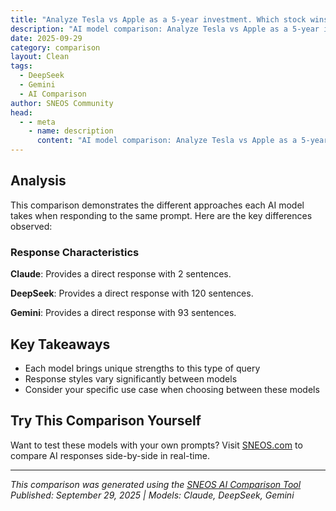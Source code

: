 ```yaml
---
title: "Analyze Tesla vs Apple as a 5-year investment. Which stock wins and why?"
description: "AI model comparison: Analyze Tesla vs Apple as a 5-year investment. Which stock wins and why?..."
date: 2025-09-29
category: comparison
layout: Clean
tags:
  - DeepSeek
  - Gemini
  - AI Comparison
author: SNEOS Community
head:
  - - meta
    - name: description
      content: "AI model comparison: Analyze Tesla vs Apple as a 5-year investment. Which stock wins and why?..."
---
```


<ChatComparison
  title="Analyze Tesla vs Apple as a 5-year investment. Which stock wins and why?"
  prompt="Analyze Tesla vs Apple as a 5-year investment. Which stock wins and why?"
  :responses='{"DeepSeek": "Of course. Here is a detailed analysis comparing Tesla and Apple as a 5-year investment.\n\n### Executive Summary\n\nWhile both are exceptional companies, **Apple is the more probable \u0022winner\u0022 for the average investor over a 5-year horizon** due to its superior defensive qualities, proven profitability, and ecosystem resilience. **Tesla offers a higher-risk, higher-reward potential** if it can successfully execute its ambitious growth plans in autonomous driving and AI.\n\nLet\u0027s break down the analysis using a structured framework.\n\n---\n\n### 1. The Core Investment Thesis for Each Company\n\n**Apple (AAPL): The Fortress of Recurring Revenue**\nApple\u0027s thesis is built on its **installed base of over 2 billion active devices** and the high-margin, recurring revenue from its Services segment (App Store, Apple Music, iCloud, etc.). It\u0027s a story of ecosystem \u0022lock-in,\u0022 brand loyalty, and financial discipline. Growth is expected from:\n* **Services:** Continued expansion and higher monetization per user.\n* **Hardware Upgrades:** The iPhone upgrade cycle and new product categories (like Vision Pro).\n* **Shareholder Returns:** Aggressive buybacks and dividends.\n\n**Tesla (TSLA): The Bet on Transformative Growth**\nTesla\u0027s thesis is not just about being a car company. It\u0027s a bet on three disruptive pillars:\n1. **Electric Vehicles (EVs):** Scaling production and maintaining leadership.\n2. **Autonomous Driving (FSD):** Achieving a software-driven, high-margin business.\n3. **Energy Storage:** Growing its solar and Megapack business.\nThe potential lies in a future where Tesla\u0027s value is derived more from high-margin software subscriptions than low-margin car manufacturing.\n\n---\n\n### 2. Comparative Analysis Table\n\n| Factor | Tesla (TSLA) | Apple (AAPL) | Winner \u0026 Why |\n| :--- | :--- | :--- | :--- |\n| **Business Model \u0026 Moat** | **Disruptive Innovator.** Moat in EV tech, battery tech, and charging network. Still proving its sustainability. | **Ecosystem Titan.** Unmatched moat through iOS ecosystem, brand loyalty, and seamless integration. Extremely durable. | **Apple.** Its moat is wider, deeper, and more defensive. It\u0027s harder to leave the Apple ecosystem than to buy a different EV. |\n| **Financial Health** | **High-Growth, Volatile.** Faces margin pressure from price wars. Cash flow is tied to aggressive capital expenditure for growth. | **Cash-Generating Powerhouse.** Consistently massive profits and the strongest balance sheet in the world. Free cash flow is legendary. | **Apple.** Superior profitability, margins, and financial stability provide a massive margin of safety. |\n| **Growth Potential** | **Explosive.** The *potential* for growth is enormous if FSD is solved, energy storage scales, and robotaxis become a reality. TAM is massive. | **Mature \u0026 Steady.** Growth is more predictable but slower. Relies on Services growth and new product cycles. TAM is large but more defined. | **Tesla.** Has a higher ceiling due to the nascent stages of its core markets. |\n| **Valuation** | **Premium \u0026 Speculative.** P/E ratio is high, pricing in near-perfect execution of its future growth plans. Vulnerable to disappointment. | **Premium but Justified.** P/E is high for its sector but supported by immense, predictable cash flows and a proven business model. | **Apple.** Offers better value for the risk. Tesla\u0027s valuation leaves little room for error. |\n| **Risk Profile** | **Very High.** Faces intense EV competition, execution risks, regulatory hurdles for FSD, and CEO (Elon Musk) concentration risk. | **Moderate.** Faces regulatory scrutiny (App Store), reliance on iPhone cycles, and geopolitical risks in its supply chain. | **Apple.** A much lower-risk profile, making it a safer long-term hold. |\n| **Catalysts (Upside)** | - Successful full rollout of FSD.\u003Cbr\u003E- Breakthrough in battery tech.\u003Cbr\u003E- Robotaxi network launch.\u003Cbr\u003E- Energy business exponential growth. | - Successful new product category (e.g., AI, Vision Pro).\u003Cbr\u003E- Stronger-than-expected Services growth.\u003Cbr\u003E- Acceleration of buybacks. | **Tesla.** Its catalysts are more transformative and could lead to a re-rating of the entire company. |\n| **Threats (Downside)** | - Prolonged EV price war crushing margins.\u003Cbr\u003E- FSD delays or failures.\u003Cbr\u003E- Increased competition eroding market share.\u003Cbr\u003E- Musk-related controversies. | - Major iPhone sales slowdown.\u003Cbr\u003E- Adverse antitrust rulings impacting Services.\u003Cbr\u003E- Failure to innovate meaningfully. | **Tesla.** Its list of existential threats is longer and more immediate. |\n\n---\n\n### 3. The 5-Year Scenarios\n\n**Tesla\u0027s Potential Paths:**\n* **Bull Case (20%\u002B Annual Return):** FSD achieves Level 4/5 autonomy, creating a multi-trillion-dollar opportunity in robotaxis and AI. Energy storage becomes a dominant player. Tesla becomes a *technology and utility company*, not just a carmaker. Stock could multiply several times.\n* **Base Case (Volatile, Single-Digit Returns):** EV growth continues but is choppy. FSD makes progress but sees limited commercial rollout. Tesla remains a leading, profitable car company with a tech premium. Stock may see periods of high growth and sharp corrections.\n* **Bear Case (Negative Returns):** EV competition intensifies, leading to a prolonged margin collapse. FSD fails to live up to the hype. Tesla is valued as a cyclical automaker, and the stock corrects significantly.\n\n**Apple\u0027s Potential Paths:**\n* **Bull Case (12-15% Annual Return):** Services growth accelerates, Vision Pro spawns a new computing platform, and AI is seamlessly integrated into its products, driving a new upgrade super-cycle. Consistent buybacks boost EPS.\n* **Base Case (8-10% Annual Return):** Steady execution continues. The iPhone base grows slowly, Services revenue compounds, and buybacks provide a stable floor and gradual appreciation. It tracks the market or slightly outperforms.\n* **Bear Case (Flat to Slightly Negative Returns):** iPhone sales stagnate, antitrust actions break the ecosystem moat, and innovation stalls. It becomes a value stock rather than a growth stock.\n\n---\n\n### Final Verdict: Which Stock Wins and Why?\n\n**The Winner for a 5-Year Investment: Apple (AAPL)**\n\n**Why Apple Wins:**\n\n1. **Predictability and Defense:** Over a 5-year period, economic cycles are inevitable. Apple\u0027s resilient business model, incredible brand loyalty, and fortress balance sheet make it far better equipped to weather a recession or market downturn. People prioritize their iPhones even in tough times.\n2. **Risk-Adjusted Return:** While Tesla\u0027s upside is larger, the probability of achieving its bull case is significantly lower than the probability of Apple achieving its base or bull case. Apple offers a much more favorable risk-reward profile for a 5-year horizon.\n3. **The Power of Capital Return:** Apple\u0027s commitment to returning over $100 billion annually to shareholders via buybacks and dividends creates a powerful tailwind. This consistently increases earnings per share and provides a return even if the stock price stagnates.\n4. **Proven Execution:** Apple has a decades-long track record of executing its strategy and managing its supply chain. Tesla is still proving it can manage hyper-growth while maintaining profitability amidst fierce competition.\n\n**When You Would Choose Tesla:**\n\nYou would choose Tesla if you have a **higher risk tolerance** and genuinely believe in the inevitability of its long-term vision\u2014specifically, the mass adoption of fully autonomous vehicles. If Tesla cracks the FSD code, all current analysis becomes obsolete, and it would be the undisputed winner. However, this is a binary bet with a high chance of failure or delay.\n\n**Conclusion:**\n\nFor the majority of investors seeking growth with stability, **Apple is the superior 5-year investment.** It provides exposure to a world-class innovator with a defensive moat and a predictable path to solid returns. **Tesla is a speculative growth stock that could deliver life-changing returns, but it carries a substantial risk of capital loss if its ambitious bets don\u0027t pay off within the next five years.**", "Gemini": "Okay, let\u0027s dive into a 5-year investment analysis of Tesla (TSLA) vs. Apple (AAPL). This is a complex question, and the future is uncertain, but we can analyze their current positions, growth potential, risks, and valuation to make an informed prediction.\n\n**Disclaimer:** *This is not financial advice. Past performance is not indicative of future results. Investing in the stock market involves risk, and you could lose money. Consult with a qualified financial advisor before making any investment decisions.*\n\n**Key Areas to Consider:**\n\n* **Current Market Position \u0026 Maturity:**\n * **Apple (AAPL):** A mature, established company with a massive, loyal customer base and a diverse product ecosystem (iPhone, iPad, Mac, Watch, Services). It\u0027s a cash-generating machine.\n * **Tesla (TSLA):** A high-growth company, still in a relatively early stage compared to Apple. It\u0027s the dominant player in the electric vehicle (EV) market, but faces increasing competition. It\u0027s also expanding into energy storage, solar, and potentially AI/robotics.\n\n* **Growth Potential:**\n * **Apple (AAPL):** Growth is likely to be more incremental and steady. Expansion opportunities include:\n * Further penetrating existing markets (especially in developing countries).\n * Continued growth in its Services segment (App Store, Apple Music, iCloud, etc.).\n * New product categories (e.g., AR/VR headset, potentially an Apple Car).\n * Share buybacks and dividends, which can boost shareholder returns.\n * **Tesla (TSLA):** Higher growth potential, but also higher risk. Growth opportunities include:\n * Increased EV production and sales.\n * Expansion into new markets (e.g., India, Southeast Asia).\n * Advancements in autonomous driving (Full Self-Driving - FSD).\n * Growth in energy storage (Megapack, Powerwall).\n * Development of AI and robotics.\n * Potential for disruptive innovation.\n\n* **Valuation:**\n * **Apple (AAPL):** Generally trades at a more reasonable valuation (Price-to-Earnings ratio, Price-to-Sales ratio) compared to Tesla. Its valuation reflects its stability and consistent profitability.\n * **Tesla (TSLA):** Historically traded at a very high valuation, justified by its high growth expectations. Its valuation is more sensitive to news and market sentiment. Valuation has moderated recently as growth has slowed and competition has increased.\n\n* **Competition:**\n * **Apple (AAPL):** Faces intense competition in smartphones (Samsung, Google, Xiaomi), computers (Microsoft, Dell, HP), and other consumer electronics.\n * **Tesla (TSLA):** Increasing competition in the EV market from established automakers (e.g., Ford, GM, Volkswagen) and new entrants (e.g., Rivian, Lucid, BYD). Competition in energy storage is also increasing.\n\n* **Risks:**\n * **Apple (AAPL):**\n * Dependence on the iPhone: A significant decline in iPhone sales could negatively impact the company.\n * Geopolitical risks: Supply chain disruptions and trade tensions with China.\n * Regulatory scrutiny: Antitrust concerns related to the App Store.\n * Slowing innovation: Failure to introduce compelling new products or services.\n * **Tesla (TSLA):**\n * Execution risk: Successfully scaling production, delivering on promises (e.g., FSD).\n * Competition: Losing market share to other EV manufacturers.\n * Regulatory risks: Government regulations related to vehicle safety, emissions, and autonomous driving.\n * Capital intensity: The need for significant capital investment to expand production and develop new technologies.\n * Elon Musk risk: Musk\u0027s actions and statements can significantly impact the stock price.\n\n* **Financial Health:**\n * **Apple (AAPL):** Very strong balance sheet, with massive cash reserves and consistent profitability.\n * **Tesla (TSLA):** Improved financial health in recent years, but still requires significant capital investment. Profitability can be volatile.\n\n**Scenario Planning \u0026 Potential Outcomes:**\n\nTo make a prediction, let\u0027s consider a few scenarios:\n\n* **Scenario 1: Moderate Growth (Base Case):**\n * **Apple:** Continues to grow at a moderate pace (5-8% annually) driven by Services, new product categories, and share buybacks.\n * **Tesla:** Continues to grow in the EV market, but faces increasing competition. Achieves moderate success in energy storage and autonomous driving. Growth slows to around 15-20% annually.\n * **Likely Winner:** *Apple*. In this scenario, Apple\u0027s steady growth, dividends, and share buybacks provide a more predictable and potentially higher return with less risk.\n\n* **Scenario 2: Strong Growth (Bull Case):**\n * **Apple:** Successfully launches a major new product category (e.g., AR/VR headset) and sees rapid growth in its Services segment. Growth accelerates to 10-15% annually.\n * **Tesla:** Achieves significant breakthroughs in autonomous driving, expands rapidly into energy storage, and maintains its dominance in the EV market. Growth remains high (25-30% annually).\n * **Likely Winner:** *Tesla*. If Tesla can maintain its high growth rate and successfully execute its ambitious plans, it could significantly outperform Apple. However, this scenario comes with higher risk.\n\n* **Scenario 3: Stagnation/Decline (Bear Case):**\n * **Apple:** Fails to innovate, faces increased competition, and sees slowing growth in its core businesses.\n * **Tesla:** Struggles to scale production, faces intense competition, and experiences setbacks in autonomous driving. Growth stagnates.\n * **Likely Winner:** *Neither*. Both stocks could underperform in this scenario. However, Apple\u0027s stronger financial position and dividend may provide some downside protection.\n\n**Prediction:**\n\nGiven the current environment and considering the factors above, I believe that **Apple (AAPL) is likely to be the better 5-year investment.**\n\n**Why?**\n\n* **Lower Risk:** Apple\u0027s established market position, strong financial health, and consistent profitability provide a more stable and predictable investment.\n* **Valuation:** Apple\u0027s valuation is more reasonable than Tesla\u0027s, providing a margin of safety.\n* **Dividend and Buybacks:** Apple\u0027s dividend and share buyback program can provide a steady stream of returns to shareholders.\n* **Slowing EV Growth:** While the EV market has huge potential, Tesla faces increasingly strong competition and execution challenges.\n\n**However:**\n\n* **Tesla\u0027s Upside Potential:** It\u0027s important to acknowledge that Tesla has the potential for significant upside if it can successfully execute its ambitious plans in autonomous driving, energy storage, and AI/robotics. If you are comfortable with higher risk and volatility, Tesla could potentially deliver higher returns.\n\n**Recommendation:**\n\n* **Conservative Investor:** Apple (AAPL) is likely the better choice.\n* **Aggressive Investor:** Tesla (TSLA) could be considered, but with careful risk management and an understanding of the company\u0027s challenges. Consider allocating a smaller portion of your portfolio to Tesla.\n\n**Important Considerations:**\n\n* **Macroeconomic Factors:** Interest rates, inflation, and economic growth can all impact stock market performance.\n* **Technological Disruption:** Both companies are subject to technological disruption, which could significantly impact their future prospects.\n* **Global Events:** Geopolitical events and unexpected crises can impact supply chains and market sentiment.\n\nUltimately, the best investment depends on your individual risk tolerance, investment goals, and time horizon. Do your own research and consult with a financial advisor before making any investment decisions. Good luck!\n"}' 
  published-date="16:28"
/>

## Analysis

This comparison demonstrates the different approaches each AI model takes when responding to the same prompt. Here are the key differences observed:

### Response Characteristics

**Claude**: Provides a direct response with 2 sentences. 

**DeepSeek**: Provides a direct response with 120 sentences. 

**Gemini**: Provides a direct response with 93 sentences. 

## Key Takeaways

- Each model brings unique strengths to this type of query
- Response styles vary significantly between models
- Consider your specific use case when choosing between these models

## Try This Comparison Yourself

Want to test these models with your own prompts? Visit [SNEOS.com](https://sneos.com) to compare AI responses side-by-side in real-time.

---

*This comparison was generated using the [SNEOS AI Comparison Tool](https://sneos.com)*
*Published: September 29, 2025 | Models: Claude, DeepSeek, Gemini*
